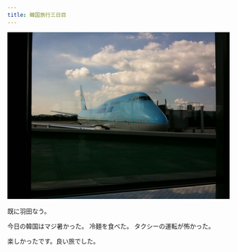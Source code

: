 ```yaml
---
title: 韓国旅行三日目
---
```


![韓国旅行三日目の羽田空港](/images/2009-08-09-last-day-of-the-trip-to-South-Korea.jpg)

既に羽田なう。

今日の韓国はマジ暑かった。
冷麺を食べた。
タクシーの運転が怖かった。

楽しかったです。良い旅でした。

